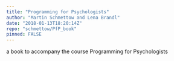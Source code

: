 ```yaml
---
title: "Programming for Psychologists"
author: "Martin Schmettow and Lena Brandl"
date: "2018-01-13T18:20:14Z"
repo: "schmettow/PfP_book"
pinned: FALSE
---
```


a book to accompany the course Programming for Psychologists
